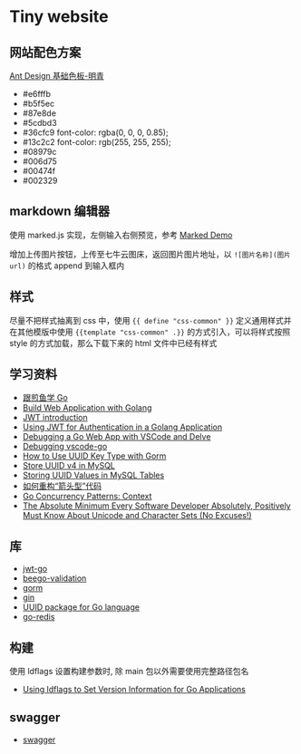 # Tiny website

## 网站配色方案

[Ant Design 基础色板-明青](https://ant.design/docs/spec/colors-cn#%E5%9F%BA%E7%A1%80%E8%89%B2%E6%9D%BF)

- #e6fffb
- #b5f5ec
- #87e8de
- #5cdbd3
- #36cfc9 font-color: rgba(0, 0, 0, 0.85);
- #13c2c2 font-color: rgb(255, 255, 255);
- #08979c
- #006d75
- #00474f
- #002329

## markdown 编辑器

使用 marked.js 实现，左侧输入右侧预览，参考 [Marked Demo](https://marked.js.org/demo)

增加上传图片按钮，上传至七牛云图床，返回图片图片地址，以 ```![图片名称](图片url)``` 的格式 append 到输入框内

## 样式

尽量不把样式抽离到 css 中，使用 ```{{ define "css-common" }}``` 定义通用样式并在其他模版中使用 ```{{template "css-common" .}}``` 的方式引入，可以将样式按照 style 的方式加载，那么下载下来的 html 文件中已经有样式

## 学习资料

- [跟煎鱼学 Go](https://eddycjy.com/go-categories/)
- [Build Web Application with Golang](https://github.com/astaxie/build-web-application-with-golang/blob/master/zh/preface.md)
- [JWT introduction](https://jwt.io/introduction/)
- [Using JWT for Authentication in a Golang Application](https://www.nexmo.com/blog/2020/03/13/using-jwt-for-authentication-in-a-golang-application-dr)
- [Debugging a Go Web App with VSCode and Delve](https://www.thegreatcodeadventure.com/debugging-a-go-web-app-with-vscode-and-delve/)
- [Debugging vscode-go](https://github.com/golang/vscode-go/blob/master/docs/debugging.md)
- [How to Use UUID Key Type with Gorm](https://medium.com/@the.hasham.ali/how-to-use-uuid-key-type-with-gorm-cc00d4ec7100)
- [Store UUID v4 in MySQL](https://stackoverflow.com/questions/43056220/store-uuid-v4-in-mysql)
- [Storing UUID Values in MySQL Tables](https://mysqlserverteam.com/storing-uuid-values-in-mysql-tables/)
- [如何重构“箭头型”代码](https://coolshell.cn/articles/17757.html)
- [Go Concurrency Patterns: Context](https://blog.golang.org/context)
- [The Absolute Minimum Every Software Developer Absolutely, Positively Must Know About Unicode and Character Sets (No Excuses!)](https://www.joelonsoftware.com/2003/10/08/the-absolute-minimum-every-software-developer-absolutely-positively-must-know-about-unicode-and-character-sets-no-excuses/)

## 库

- [jwt-go](https://github.com/dgrijalva/jwt-go)
- [beego-validation](https://beego.me/docs/mvc/controller/validation.md)
- [gorm](https://gorm.io/docs/query.html#Where)
- [gin](https://gin-gonic.com/docs/examples/controlling-log-output-coloring/)
- [UUID package for Go language](https://github.com/satori/go.uuid)
- [go-redis](https://github.com/go-redis/redis)

## 构建

使用 ldflags 设置构建参数时, 除 main 包以外需要使用完整路径包名

- [Using ldflags to Set Version Information for Go Applications](https://www.digitalocean.com/community/tutorials/using-ldflags-to-set-version-information-for-go-applications)

## swagger

- [swagger](http://127.0.0.1:10086/swagger/index.html)


